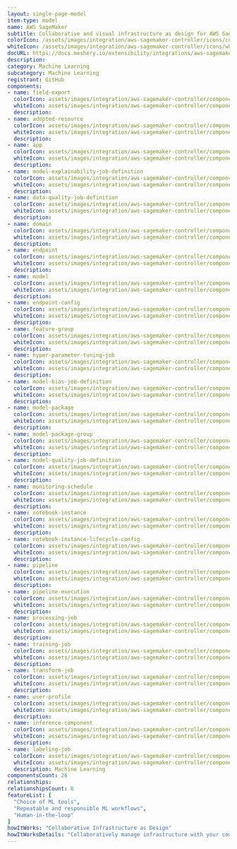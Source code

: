 ```yaml
---
layout: single-page-model
item-type: model
name: AWS SageMaker
subtitle: Collaborative and visual infrastructure as design for AWS SageMaker
colorIcon: /assets/images/integration/aws-sagemaker-controller/icons/color/aws-sagemaker-controller-color.svg
whiteIcon: /assets/images/integration/aws-sagemaker-controller/icons/white/aws-sagemaker-controller-white.svg
docURL: https://docs.meshery.io/extensibility/integrations/aws-sagemaker-controller
description: 
category: Machine Learning
subcategory: Machine Learning
registrant: GitHub
components: 
- name: field-export
  colorIcon: assets/images/integration/aws-sagemaker-controller/components/field-export/icons/color/field-export-color.svg
  whiteIcon: assets/images/integration/aws-sagemaker-controller/components/field-export/icons/white/field-export-white.svg
  description: 
- name: adopted-resource
  colorIcon: assets/images/integration/aws-sagemaker-controller/components/adopted-resource/icons/color/adopted-resource-color.svg
  whiteIcon: assets/images/integration/aws-sagemaker-controller/components/adopted-resource/icons/white/adopted-resource-white.svg
  description: 
- name: app
  colorIcon: assets/images/integration/aws-sagemaker-controller/components/app/icons/color/app-color.svg
  whiteIcon: assets/images/integration/aws-sagemaker-controller/components/app/icons/white/app-white.svg
  description: 
- name: model-explainability-job-definition
  colorIcon: assets/images/integration/aws-sagemaker-controller/components/model-explainability-job-definition/icons/color/model-explainability-job-definition-color.svg
  whiteIcon: assets/images/integration/aws-sagemaker-controller/components/model-explainability-job-definition/icons/white/model-explainability-job-definition-white.svg
  description: 
- name: data-quality-job-definition
  colorIcon: assets/images/integration/aws-sagemaker-controller/components/data-quality-job-definition/icons/color/data-quality-job-definition-color.svg
  whiteIcon: assets/images/integration/aws-sagemaker-controller/components/data-quality-job-definition/icons/white/data-quality-job-definition-white.svg
  description: 
- name: domain
  colorIcon: assets/images/integration/aws-sagemaker-controller/components/domain/icons/color/domain-color.svg
  whiteIcon: assets/images/integration/aws-sagemaker-controller/components/domain/icons/white/domain-white.svg
  description: 
- name: endpoint
  colorIcon: assets/images/integration/aws-sagemaker-controller/components/endpoint/icons/color/endpoint-color.svg
  whiteIcon: assets/images/integration/aws-sagemaker-controller/components/endpoint/icons/white/endpoint-white.svg
  description: 
- name: model
  colorIcon: assets/images/integration/aws-sagemaker-controller/components/model/icons/color/model-color.svg
  whiteIcon: assets/images/integration/aws-sagemaker-controller/components/model/icons/white/model-white.svg
  description: 
- name: endpoint-config
  colorIcon: assets/images/integration/aws-sagemaker-controller/components/endpoint-config/icons/color/endpoint-config-color.svg
  whiteIcon: assets/images/integration/aws-sagemaker-controller/components/endpoint-config/icons/white/endpoint-config-white.svg
  description: 
- name: feature-group
  colorIcon: assets/images/integration/aws-sagemaker-controller/components/feature-group/icons/color/feature-group-color.svg
  whiteIcon: assets/images/integration/aws-sagemaker-controller/components/feature-group/icons/white/feature-group-white.svg
  description: 
- name: hyper-parameter-tuning-job
  colorIcon: assets/images/integration/aws-sagemaker-controller/components/hyper-parameter-tuning-job/icons/color/hyper-parameter-tuning-job-color.svg
  whiteIcon: assets/images/integration/aws-sagemaker-controller/components/hyper-parameter-tuning-job/icons/white/hyper-parameter-tuning-job-white.svg
  description: 
- name: model-bias-job-definition
  colorIcon: assets/images/integration/aws-sagemaker-controller/components/model-bias-job-definition/icons/color/model-bias-job-definition-color.svg
  whiteIcon: assets/images/integration/aws-sagemaker-controller/components/model-bias-job-definition/icons/white/model-bias-job-definition-white.svg
  description: 
- name: model-package
  colorIcon: assets/images/integration/aws-sagemaker-controller/components/model-package/icons/color/model-package-color.svg
  whiteIcon: assets/images/integration/aws-sagemaker-controller/components/model-package/icons/white/model-package-white.svg
  description: 
- name: model-package-group
  colorIcon: assets/images/integration/aws-sagemaker-controller/components/model-package-group/icons/color/model-package-group-color.svg
  whiteIcon: assets/images/integration/aws-sagemaker-controller/components/model-package-group/icons/white/model-package-group-white.svg
  description: 
- name: model-quality-job-definition
  colorIcon: assets/images/integration/aws-sagemaker-controller/components/model-quality-job-definition/icons/color/model-quality-job-definition-color.svg
  whiteIcon: assets/images/integration/aws-sagemaker-controller/components/model-quality-job-definition/icons/white/model-quality-job-definition-white.svg
  description: 
- name: monitoring-schedule
  colorIcon: assets/images/integration/aws-sagemaker-controller/components/monitoring-schedule/icons/color/monitoring-schedule-color.svg
  whiteIcon: assets/images/integration/aws-sagemaker-controller/components/monitoring-schedule/icons/white/monitoring-schedule-white.svg
  description: 
- name: notebook-instance
  colorIcon: assets/images/integration/aws-sagemaker-controller/components/notebook-instance/icons/color/notebook-instance-color.svg
  whiteIcon: assets/images/integration/aws-sagemaker-controller/components/notebook-instance/icons/white/notebook-instance-white.svg
  description: 
- name: notebook-instance-lifecycle-config
  colorIcon: assets/images/integration/aws-sagemaker-controller/components/notebook-instance-lifecycle-config/icons/color/notebook-instance-lifecycle-config-color.svg
  whiteIcon: assets/images/integration/aws-sagemaker-controller/components/notebook-instance-lifecycle-config/icons/white/notebook-instance-lifecycle-config-white.svg
  description: 
- name: pipeline
  colorIcon: assets/images/integration/aws-sagemaker-controller/components/pipeline/icons/color/pipeline-color.svg
  whiteIcon: assets/images/integration/aws-sagemaker-controller/components/pipeline/icons/white/pipeline-white.svg
  description: 
- name: pipeline-execution
  colorIcon: assets/images/integration/aws-sagemaker-controller/components/pipeline-execution/icons/color/pipeline-execution-color.svg
  whiteIcon: assets/images/integration/aws-sagemaker-controller/components/pipeline-execution/icons/white/pipeline-execution-white.svg
  description: 
- name: processing-job
  colorIcon: assets/images/integration/aws-sagemaker-controller/components/processing-job/icons/color/processing-job-color.svg
  whiteIcon: assets/images/integration/aws-sagemaker-controller/components/processing-job/icons/white/processing-job-white.svg
  description: 
- name: training-job
  colorIcon: assets/images/integration/aws-sagemaker-controller/components/training-job/icons/color/training-job-color.svg
  whiteIcon: assets/images/integration/aws-sagemaker-controller/components/training-job/icons/white/training-job-white.svg
  description: 
- name: transform-job
  colorIcon: assets/images/integration/aws-sagemaker-controller/components/transform-job/icons/color/transform-job-color.svg
  whiteIcon: assets/images/integration/aws-sagemaker-controller/components/transform-job/icons/white/transform-job-white.svg
  description: 
- name: user-profile
  colorIcon: assets/images/integration/aws-sagemaker-controller/components/user-profile/icons/color/user-profile-color.svg
  whiteIcon: assets/images/integration/aws-sagemaker-controller/components/user-profile/icons/white/user-profile-white.svg
  description: 
- name: inference-component
  colorIcon: assets/images/integration/aws-sagemaker-controller/components/inference-component/icons/color/inference-component-color.svg
  whiteIcon: assets/images/integration/aws-sagemaker-controller/components/inference-component/icons/white/inference-component-white.svg
  description: 
- name: labeling-job
  colorIcon: assets/images/integration/aws-sagemaker-controller/components/labeling-job/icons/color/labeling-job-color.svg
  whiteIcon: assets/images/integration/aws-sagemaker-controller/components/labeling-job/icons/white/labeling-job-white.svg
  description: Machine Learning
componentsCount: 26
relationships: 
relationshipsCount: 0
featureList: [
  "Choice of ML tools",
  "Repeatable and responsible ML workflows",
  "Human-in-the-loop"
]
howItWorks: "Collaborative Infrastructure as Design"
howItWorksDetails: "Collaboratively manage infrastructure with your coworkers synchronously sharing the same designs."
---
```

